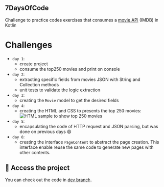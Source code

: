 ## 7DaysOfCode

Challenge to practice codes exercises that consumes a [movie API](https://imdb-api.com/) (IMDB) in Kotlin
  
# Challenges

- `day 1`:
  - create project 
  - consume the top250 movies and print on console
- `day 2`:
  - extracting specific fields from movies JSON with String and Collection methods
  - unit tests to validate the logic extraction 
- `day 3`:
  - creating the `Movie` model to get the desired fields
- `day 4`:
  - creating the HTML and CSS to presents the top 250 movies:
![HTML sample to show top 250 movies](https://user-images.githubusercontent.com/8989346/161401699-a3ea37ae-7522-4595-832c-8c8c6e75a950.png)
- `day 5`:
  - encapsulating the code of HTTP request and JSON parsing, but was done on previous days 😄
- `day 6`:
  -  creating the interface `PageContent` to abstract the page creation. This interface enable reuse the same code to generate new pages with other contents.


## 📁 Access the project

You can check out the code in [dev branch](https://github.com/alexfelipe/seven-days-of-code-kotlin/tree/dev).
